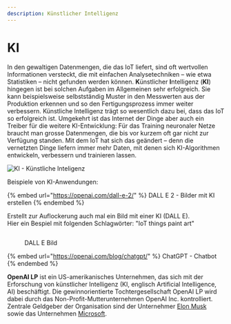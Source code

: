 ```yaml
---
description: Künstlicher Intelligenz
---
```


# KI

In den gewaltigen Datenmengen, die das IoT liefert, sind oft wertvollen Informationen versteckt, die mit einfachen Analysetechniken – wie etwa Statistiken – nicht gefunden werden können. **K**ünstlicher **I**ntelligenz (**KI**) hingegen ist bei solchen Aufgaben im Allgemeinen sehr erfolgreich. Sie kann beispielsweise selbstständig Muster in den Messwerten aus der Produktion erkennen und so den Fertigungsprozess immer weiter verbessern. Künstliche Intelligenz trägt so wesentlich dazu bei, dass das IoT so erfolgreich ist. Umgekehrt ist das Internet der Dinge aber auch ein Treiber für die weitere KI-Entwicklung: Für das Training neuronaler Netze braucht man grosse Datenmengen, die bis vor kurzem oft gar nicht zur Verfügung standen. Mit dem IoT hat sich das geändert – denn die vernetzten Dinge liefern immer mehr Daten, mit denen sich KI-Algorithmen entwickeln, verbessern und trainieren lassen.

![KI - Künstliche Inteligenz](../../.gitbook/assets/gehirn\_KI.jpg)

Beispiele von KI-Anwendungen:

{% embed url="https://openai.com/dall-e-2/" %}
DALL E 2 - Bilder mit KI erstellen
{% endembed %}

Erstellt zur Auflockerung auch mal ein Bild mit einer KI (DALL E).\
Hier ein Bespiel mit folgenden Schlagwörter: "IoT things paint art"

<figure><img src="../../.gitbook/assets/DALL·E 2023-01-01 - IoT things paint art.png" alt=""><figcaption><p>DALL E Bild</p></figcaption></figure>

{% embed url="https://openai.com/blog/chatgpt/" %}
ChatGPT - Chatbot
{% endembed %}

**OpenAI LP** ist ein US-amerikanisches Unternehmen, das sich mit der Erforschung von künstlicher Intelligenz (KI, englisch Artificial Intelligence, AI) beschäftigt. Die gewinnorientierte Tochtergesellschaft OpenAI LP wird dabei durch das Non-Profit-Mutterunternehmen OpenAI Inc. kontrolliert. Zentrale Geldgeber der Organisation sind der Unternehmer [Elon Musk](https://de.wikipedia.org/wiki/Elon\_Musk) sowie das Unternehmen [Microsoft](https://de.wikipedia.org/wiki/Microsoft).

